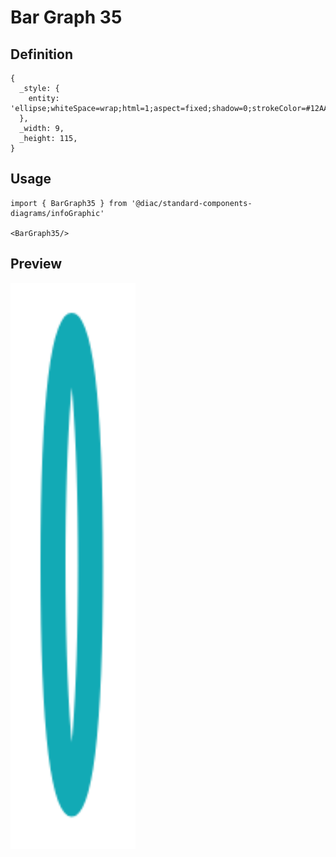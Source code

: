 # Bar Graph 35

## Definition

```
{
  _style: { 
    entity: 'ellipse;whiteSpace=wrap;html=1;aspect=fixed;shadow=0;strokeColor=#12AAB5;strokeWidth=6;fontSize=16;align=center;fontStyle=1',
  },
  _width: 9,
  _height: 115,
}
```

## Usage

```
import { BarGraph35 } from '@diac/standard-components-diagrams/infoGraphic'

<BarGraph35/>
```

## Preview

<img src="./bar-graph-35.png" width="200"/>
